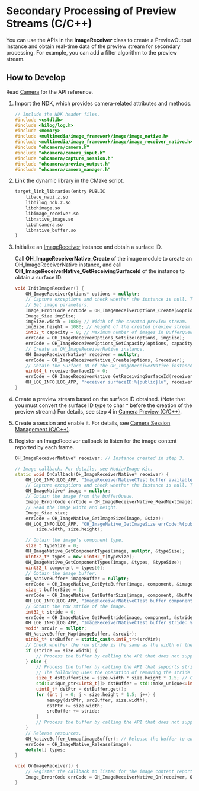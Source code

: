 # Secondary Processing of Preview Streams (C/C++)
<!--Kit: Camera Kit-->
<!--Subsystem: Multimedia-->
<!--Owner: @qano-->
<!--SE: @leo_ysl-->
<!--TSE: @xchaosioda-->

You can use the APIs in the **ImageReceiver** class to create a PreviewOutput instance and obtain real-time data of the preview stream for secondary processing. For example, you can add a filter algorithm to the preview stream.

## How to Develop

Read [Camera](../../reference/apis-camera-kit/capi-oh-camera.md) for the API reference.

1. Import the NDK, which provides camera-related attributes and methods.

   ```c++
   // Include the NDK header files.
   #include <cstdlib>
   #include <hilog/log.h>
   #include <memory>
   #include <multimedia/image_framework/image/image_native.h>
   #include <multimedia/image_framework/image/image_receiver_native.h>
   #include "ohcamera/camera.h"
   #include "ohcamera/camera_input.h"
   #include "ohcamera/capture_session.h"
   #include "ohcamera/preview_output.h"
   #include "ohcamera/camera_manager.h"
   ```

2. Link the dynamic library in the CMake script.

   ```txt
   target_link_libraries(entry PUBLIC
       libace_napi.z.so
       libhilog_ndk.z.so
       libohimage.so
       libimage_receiver.so
       libnative_image.so
       libohcamera.so
       libnative_buffer.so
   )
   ```

3. Initialize an [ImageReceiver](../image/image-receiver-c.md) instance and obtain a surface ID.

   Call **OH_ImageReceiverNative_Create** of the image module to create an OH_ImageReceiverNative instance, and call **OH_ImageReceiverNative_GetReceivingSurfaceId** of the instance to obtain a surface ID.

   ```c++
   void InitImageReceiver() {
       OH_ImageReceiverOptions* options = nullptr;
       // Capture exceptions and check whether the instance is null. This example shows only the API call process.
       // Set image parameters.
       Image_ErrorCode errCode = OH_ImageReceiverOptions_Create(&options);
       Image_Size imgSize;
       imgSize.width = 1080; // Width of the created preview stream.
       imgSize.height = 1080; // Height of the created preview stream.
       int32_t capacity = 8; // Maximum number of images in BufferQueue. The recommended value is 8.
       errCode = OH_ImageReceiverOptions_SetSize(options, imgSize);
       errCode = OH_ImageReceiverOptions_SetCapacity(options, capacity);
       // Create an OH_ImageReceiverNative instance.
       OH_ImageReceiverNative* receiver = nullptr;
       errCode = OH_ImageReceiverNative_Create(options, &receiver);
       // Obtain the Surface ID of the OH_ImageReceiverNative instance.
       uint64_t receiverSurfaceID = 0;
       errCode = OH_ImageReceiverNative_GetReceivingSurfaceId(receiver, &receiverSurfaceID);
       OH_LOG_INFO(LOG_APP, "receiver surfaceID:%{public}lu", receiverSurfaceID);
   }
   ```

4. Create a preview stream based on the surface ID obtained. (Note that you must convert the surface ID type to char * before the creation of the preview stream.) For details, see step 4 in [Camera Preview (C/C++)](./native-camera-preview.md).

5. Create a session and enable it. For details, see [Camera Session Management (C/C++)](./native-camera-session-management.md).

6. Register an ImageReceiver callback to listen for the image content reported by each frame.

   ```c++
   OH_ImageReceiverNative* receiver; // Instance created in step 3.

   // Image callback. For details, see Media/Image Kit.
   static void OnCallback(OH_ImageReceiverNative* receiver) {
       OH_LOG_INFO(LOG_APP, "ImageReceiverNativeCTest buffer available.");
       // Capture exceptions and check whether the instance is null. This example shows only the API call process.
       OH_ImageNative* image = nullptr;
       // Obtain the image from the bufferQueue.
       Image_ErrorCode errCode = OH_ImageReceiverNative_ReadNextImage(receiver, &image);
       // Read the image width and height.
       Image_Size size;
       errCode = OH_ImageNative_GetImageSize(image, &size);
       OH_LOG_INFO(LOG_APP, "OH_ImageNative_GetImageSize errCode:%{public}d width:%{public}d height:%{public}d", errCode,
           size.width, size.height);

       // Obtain the image's component type.
       size_t typeSize = 0;
       OH_ImageNative_GetComponentTypes(image, nullptr, &typeSize);
       uint32_t* types = new uint32_t[typeSize];
       OH_ImageNative_GetComponentTypes(image, &types, &typeSize);
       uint32_t component = types[0];
       // Obtain the image buffer.
       OH_NativeBuffer* imageBuffer = nullptr;
       errCode = OH_ImageNative_GetByteBuffer(image, component, &imageBuffer);
       size_t bufferSize = 0;
       errCode = OH_ImageNative_GetBufferSize(image, component, &bufferSize);
       OH_LOG_INFO(LOG_APP, "ImageReceiverNativeCTest buffer component: %{public}d size:%{public}zu", component, bufferSize);
       // Obtain the row stride of the image.
       int32_t stride = 0;
       errCode = OH_ImageNative_GetRowStride(image, component, &stride);
       OH_LOG_INFO(LOG_APP, "ImageReceiverNativeCTest buffer stride: %{public}d.", stride);
       void* srcVir = nullptr;
       OH_NativeBuffer_Map(imageBuffer, &srcVir);
       uint8_t* srcBuffer = static_cast<uint8_t*>(srcVir);
       // Check whether the row stride is the same as the width of the preview stream. If they are different, consider the impact of the stride on buffer reading.
       if (stride == size.width) {
           // Process the buffer by calling the API that does not support stride.
       } else {
           // Process the buffer by calling the API that supports stride or remove the stride data.
           // The following uses the operation of removing the stride data as an example. Specifically, remove the stride data from the byteBuffer and obtain a new dstBuffer by means of copy.
           size_t dstBufferSize = size.width * size.height * 1.5; // Camera preview stream in NV21 format.
           std::unique_ptr<uint8_t[]> dstBuffer = std::make_unique<uint8_t[]>(dstBufferSize);
           uint8_t* dstPtr = dstBuffer.get();
           for (int j = 0; j < size.height * 1.5; j++) {
               memcpy(dstPtr, srcBuffer, size.width);
               dstPtr += size.width;
               srcBuffer += stride;
           }
           // Process the buffer by calling the API that does not support stride.
       }
       // Release resources.
       OH_NativeBuffer_Unmap(imageBuffer); // Release the buffer to ensure that the bufferQueue is rotated properly.
       errCode = OH_ImageNative_Release(image);
	   delete[] types;
   }
   
   void OnImageReceiver() {
       // Register the callback to listen for the image content reported by each frame.
       Image_ErrorCode errCode = OH_ImageReceiverNative_On(receiver, OnCallback);
   }
   ```
